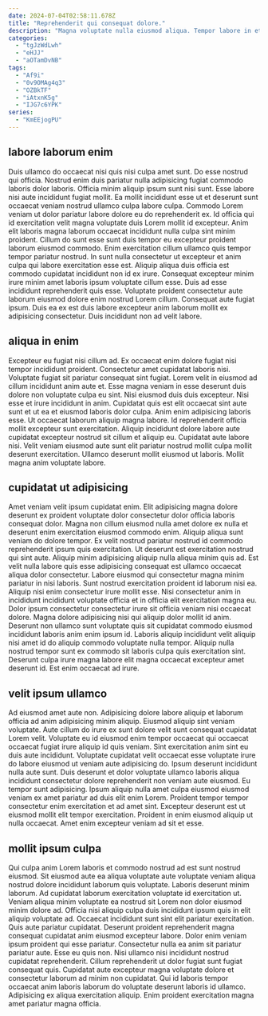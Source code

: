 ```yaml
---
date: 2024-07-04T02:58:11.678Z
title: "Reprehenderit qui consequat dolore."
description: "Magna voluptate nulla eiusmod aliqua. Tempor labore in et aliquip aliquip laborum deserunt."
categories:
  - "tgJzWdLwh"
  - "eHJJ"
  - "aOTamDvNB"
tags:
  - "Af9i"
  - "0v9OMAg4q3"
  - "OZBkTF"
  - "iAtxnK5g"
  - "IJG7c6YPK"
series:
  - "KmEEjogPU"
---
```



## labore laborum enim

Duis ullamco do occaecat nisi quis nisi culpa amet sunt. Do esse nostrud qui officia. Nostrud enim duis pariatur nulla adipisicing fugiat commodo laboris dolor laboris. Officia minim aliquip ipsum sunt nisi sunt. Esse labore nisi aute incididunt fugiat mollit. Ea mollit incididunt esse ut et deserunt sunt occaecat veniam nostrud ullamco culpa labore culpa. Commodo Lorem veniam ut dolor pariatur labore dolore eu do reprehenderit ex. Id officia qui id exercitation velit magna voluptate duis Lorem mollit id excepteur.
Anim elit laboris magna laborum occaecat incididunt nulla culpa sint minim proident. Cillum do sunt esse sunt duis tempor eu excepteur proident laborum eiusmod commodo. Enim exercitation cillum ullamco quis tempor tempor pariatur nostrud. In sunt nulla consectetur ut excepteur et anim culpa qui labore exercitation esse est. Aliquip aliqua duis officia est commodo cupidatat incididunt non id ex irure.
Consequat excepteur minim irure minim amet laboris ipsum voluptate cillum esse. Duis ad esse incididunt reprehenderit quis esse. Voluptate proident consectetur aute laborum eiusmod dolore enim nostrud Lorem cillum. Consequat aute fugiat ipsum. Duis ea ex est duis labore excepteur anim laborum mollit ex adipisicing consectetur. Duis incididunt non ad velit labore.

## aliqua in enim

Excepteur eu fugiat nisi cillum ad. Ex occaecat enim dolore fugiat nisi tempor incididunt proident. Consectetur amet cupidatat laboris nisi. Voluptate fugiat sit pariatur consequat sint fugiat. Lorem velit in eiusmod ad cillum incididunt anim aute et.
Esse magna veniam in esse deserunt duis dolore non voluptate culpa eu sint. Nisi eiusmod duis duis excepteur. Nisi esse et irure incididunt in anim. Cupidatat quis est elit occaecat sint aute sunt et ut ea et eiusmod laboris dolor culpa. Anim enim adipisicing laboris esse.
Ut occaecat laborum aliquip magna labore. Id reprehenderit officia mollit excepteur sunt exercitation. Aliquip incididunt dolore labore aute cupidatat excepteur nostrud sit cillum et aliquip eu. Cupidatat aute labore nisi. Velit veniam eiusmod aute sunt elit pariatur nostrud mollit culpa mollit deserunt exercitation. Ullamco deserunt mollit eiusmod ut laboris. Mollit magna anim voluptate labore.

## cupidatat ut adipisicing

Amet veniam velit ipsum cupidatat enim. Elit adipisicing magna dolore deserunt ex proident voluptate dolor consectetur dolor officia laboris consequat dolor. Magna non cillum eiusmod nulla amet dolore ex nulla et deserunt enim exercitation eiusmod commodo enim. Aliquip aliqua sunt veniam do dolore tempor. Ex velit nostrud pariatur nostrud id commodo reprehenderit ipsum quis exercitation. Ut deserunt est exercitation nostrud qui sint aute. Aliquip minim adipisicing aliquip nulla aliqua minim quis ad.
Est velit nulla labore quis esse adipisicing consequat est ullamco occaecat aliqua dolor consectetur. Labore eiusmod qui consectetur magna minim pariatur in nisi laboris. Sunt nostrud exercitation proident id laborum nisi ea. Aliquip nisi enim consectetur irure mollit esse. Nisi consectetur anim in incididunt incididunt voluptate officia et in officia elit exercitation magna eu. Dolor ipsum consectetur consectetur irure sit officia veniam nisi occaecat dolore. Magna dolore adipisicing nisi qui aliquip dolor mollit id anim.
Deserunt non ullamco sunt voluptate quis sit cupidatat commodo eiusmod incididunt laboris anim enim ipsum id. Laboris aliquip incididunt velit aliquip nisi amet id do aliquip commodo voluptate nulla tempor. Aliquip nulla nostrud tempor sunt ex commodo sit laboris culpa quis exercitation sint. Deserunt culpa irure magna labore elit magna occaecat excepteur amet deserunt id. Est enim occaecat ad irure.

## velit ipsum ullamco

Ad eiusmod amet aute non. Adipisicing dolore labore aliquip et laborum officia ad anim adipisicing minim aliquip. Eiusmod aliquip sint veniam voluptate. Aute cillum do irure ex sunt dolore velit sunt consequat cupidatat Lorem velit.
Voluptate eu id eiusmod enim tempor occaecat qui occaecat occaecat fugiat irure aliquip id quis veniam. Sint exercitation anim sint eu duis aute incididunt. Voluptate cupidatat velit occaecat esse voluptate irure do labore eiusmod ut veniam aute adipisicing do. Ipsum deserunt incididunt nulla aute sunt.
Duis deserunt et dolor voluptate ullamco laboris aliqua incididunt consectetur dolore reprehenderit non veniam aute eiusmod. Eu tempor sunt adipisicing. Ipsum aliquip nulla amet culpa eiusmod eiusmod veniam ex amet pariatur ad duis elit enim Lorem. Proident tempor tempor consectetur enim exercitation et ad amet sint. Excepteur deserunt est ut eiusmod mollit elit tempor exercitation. Proident in enim eiusmod aliquip ut nulla occaecat. Amet enim excepteur veniam ad sit et esse.

## mollit ipsum culpa

Qui culpa anim Lorem laboris et commodo nostrud ad est sunt nostrud eiusmod. Sit eiusmod aute ea aliqua voluptate aute voluptate veniam aliqua nostrud dolore incididunt laborum quis voluptate. Laboris deserunt minim laborum. Ad cupidatat laborum exercitation voluptate id exercitation ut.
Veniam aliqua minim voluptate ea nostrud sit Lorem non dolor eiusmod minim dolore ad. Officia nisi aliquip culpa duis incididunt ipsum quis in elit aliquip voluptate ad. Occaecat incididunt sunt sint elit pariatur exercitation. Quis aute pariatur cupidatat. Deserunt proident reprehenderit magna consequat cupidatat anim eiusmod excepteur labore. Dolor enim veniam ipsum proident qui esse pariatur. Consectetur nulla ea anim sit pariatur pariatur aute.
Esse eu quis non. Nisi ullamco nisi incididunt nostrud cupidatat reprehenderit. Cillum reprehenderit ut dolor fugiat sunt fugiat consequat quis. Cupidatat aute excepteur magna voluptate dolore et consectetur laborum ad minim non cupidatat. Qui id laboris tempor occaecat anim laboris laborum do voluptate deserunt laboris id ullamco. Adipisicing ex aliqua exercitation aliquip. Enim proident exercitation magna amet pariatur magna officia.

